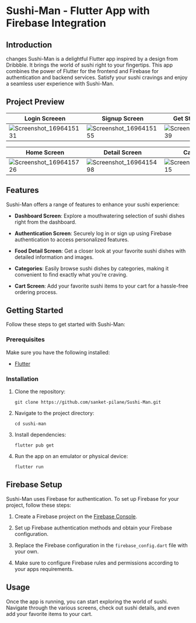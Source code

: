 
# Sushi-Man - Flutter App with Firebase Integration



## Introduction
changes 
Sushi-Man is a delightful Flutter app inspired by a design from Dribbble. It brings the world of sushi right to your fingertips. This app combines the power of Flutter for the frontend and Firebase for authentication and backend services. Satisfy your sushi cravings and enjoy a seamless user experience with Sushi-Man.

## Project Preview

| Login Screeen                            | Signup Screen                            | Get Started Screen                                     |
| ----------------------------------- | ----------------------------------- | ------------------------------------------- |
| ![Screenshot_1696415131](https://github.com/sanket-pilane/Sushi-Man/assets/140826056/927c7f23-6d5f-405f-90e2-785bb1e35294) | ![Screenshot_1696415155](https://github.com/sanket-pilane/Sushi-Man/assets/140826056/76e34281-6fbb-48f6-acb1-2ce48ba8317f) | ![Screenshot_1696415339](https://github.com/sanket-pilane/Sushi-Man/assets/140826056/b7a767b5-6533-40e7-a41b-ec00150d16de) |


| Home Screen                            | Detail Screen                            | Cart Screen                                     |
| ----------------------------------- | ----------------------------------- | ------------------------------------------- |
| ![Screenshot_1696415726](https://github.com/sanket-pilane/Sushi-Man/assets/140826056/2c578c2e-6bc7-4ee3-8cd8-87a76f8d18cd) | ![Screenshot_1696415498](https://github.com/sanket-pilane/Sushi-Man/assets/140826056/82c47556-41ca-4d2a-a369-a30203ce0a8a) |![Screenshot_1696415715](https://github.com/sanket-pilane/Sushi-Man/assets/140826056/8ceb6508-1c0a-4866-906f-c5612f2f5f49) |




## Features

Sushi-Man offers a range of features to enhance your sushi experience:

- **Dashboard Screen**: Explore a mouthwatering selection of sushi dishes right from the dashboard.

- **Authentication Screen**: Securely log in or sign up using Firebase authentication to access personalized features.

- **Food Detail Screen**: Get a closer look at your favorite sushi dishes with detailed information and images.

- **Categories**: Easily browse sushi dishes by categories, making it convenient to find exactly what you're craving.

- **Cart Screen**: Add your favorite sushi items to your cart for a hassle-free ordering process.

## Getting Started

Follow these steps to get started with Sushi-Man:

### Prerequisites

Make sure you have the following installed:

- [Flutter](https://flutter.dev/docs/get-started/install)

### Installation

1. Clone the repository:
   ```shell
   git clone https://github.com/sanket-pilane/Sushi-Man.git

2. Navigate to the project directory:
   ```shell
   cd sushi-man

3. Install dependencies:
   ```shell
   flutter pub get

4. Run the app on an emulator or physical device:
   ```shell
   flutter run

## Firebase Setup

Sushi-Man uses Firebase for authentication. To set up Firebase for your project, follow these steps:

1. Create a Firebase project on the [Firebase Console](https://console.firebase.google.com/).

2. Set up Firebase authentication methods and obtain your Firebase configuration.

3. Replace the Firebase configuration in the `firebase_config.dart` file with your own.

4. Make sure to configure Firebase rules and permissions according to your apps requirements.


## Usage
Once the app is running, you can start exploring the world of sushi. Navigate through the various screens, check out sushi details, and even add your favorite items to your cart.
